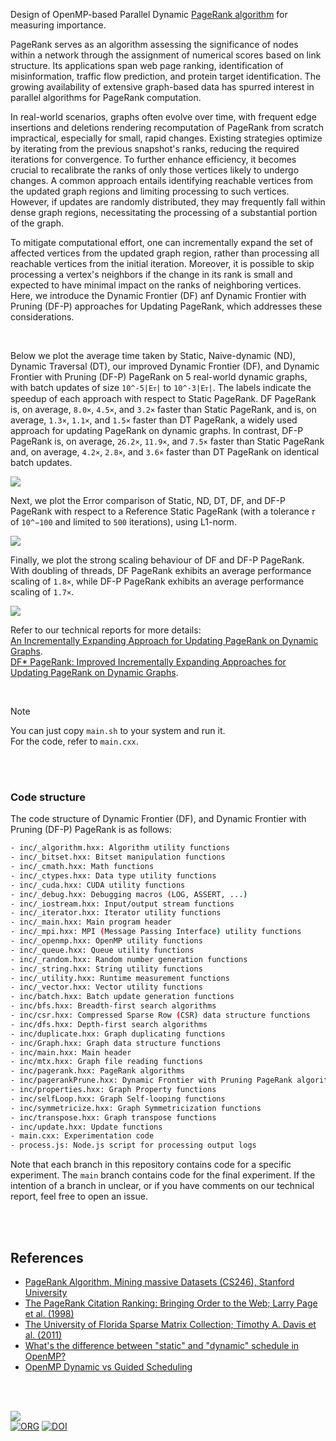 Design of OpenMP-based Parallel Dynamic [PageRank algorithm] for measuring importance.

PageRank serves as an algorithm assessing the significance of nodes within a network through the assignment of numerical scores based on link structure. Its applications span web page ranking, identification of misinformation, traffic flow prediction, and protein target identification. The growing availability of extensive graph-based data has spurred interest in parallel algorithms for PageRank computation.

In real-world scenarios, graphs often evolve over time, with frequent edge insertions and deletions rendering recomputation of PageRank from scratch impractical, especially for small, rapid changes. Existing strategies optimize by iterating from the previous snapshot's ranks, reducing the required iterations for convergence. To further enhance efficiency, it becomes crucial to recalibrate the ranks of only those vertices likely to undergo changes. A common approach entails identifying reachable vertices from the updated graph regions and limiting processing to such vertices. However, if updates are randomly distributed, they may frequently fall within dense graph regions, necessitating the processing of a substantial portion of the graph.

To mitigate computational effort, one can incrementally expand the set of affected vertices from the updated graph region, rather than processing all reachable vertices from the initial iteration. Moreover, it is possible to skip processing a vertex's neighbors if the change in its rank is small and expected to have minimal impact on the ranks of neighboring vertices. Here, we introduce the Dynamic Frontier (DF) anf Dynamic Frontier with Pruning (DF-P) approaches for Updating PageRank, which addresses these considerations.

<br>


Below we plot the average time taken by Static, Naive-dynamic (ND), Dynamic Traversal (DT), our improved Dynamic Frontier (DF), and Dynamic Frontier with Pruning (DF-P) PageRank on 5 real-world dynamic graphs, with batch updates of size `10^-5|Eᴛ|` to `10^-3|Eᴛ|`. The labels indicate the speedup of each approach with respect to Static PageRank. DF PageRank is, on average, `8.0×`, `4.5×`, and `3.2×` faster than Static PageRank, and is, on average, `1.3×`, `1.1×`, and `1.5×` faster than DT PageRank, a widely used approach for updating PageRank on dynamic graphs. In contrast, DF-P PageRank is, on average, `26.2×`, `11.9×`, and `7.5×` faster than Static PageRank and, on average, `4.2×`, `2.8×`, and `3.6×` faster than DT PageRank on identical batch updates.

[![](https://i.imgur.com/YdjQWfH.png)][sheets-o1]

Next, we plot the Error comparison of Static, ND, DT, DF, and DF-P PageRank with respect to a Reference Static PageRank (with a tolerance `𝜏` of `10^−100` and limited to `500` iterations), using L1-norm.

[![](https://i.imgur.com/h2ZErIn.png)][sheets-o1]

Finally, we plot the strong scaling behaviour of DF and DF-P PageRank. With doubling of threads, DF PageRank exhibits an average performance scaling of `1.8×`, while DF-P PageRank exhibits an average performance scaling of `1.7×`.

[![](https://i.imgur.com/uahK7bg.png)][sheets-o2]

Refer to our technical reports for more details: \
[An Incrementally Expanding Approach for Updating PageRank on Dynamic Graphs][report1]. \
[DF* PageRank: Improved Incrementally Expanding Approaches for Updating PageRank on Dynamic Graphs][report2].

<br>

> [!NOTE]
> You can just copy `main.sh` to your system and run it. \
> For the code, refer to `main.cxx`.

[PageRank algorithm]: https://www.cis.upenn.edu/~mkearns/teaching/NetworkedLife/pagerank.pdf
[Prof. Dip Sankar Banerjee]: https://sites.google.com/site/dipsankarban/
[Prof. Kishore Kothapalli]: https://faculty.iiit.ac.in/~kkishore/
[Prof. Sathya Peri]: https://people.iith.ac.in/sathya_p/
[SuiteSparse Matrix Collection]: https://sparse.tamu.edu
[sheets-o1]: https://docs.google.com/spreadsheets/d/16_S5uZiZvPpEnTsZvg9LUQhh-sVYp4n89IWfRIF9lmA/edit?usp=sharing
[sheets-o2]: https://docs.google.com/spreadsheets/d/1hfmyxosJoqWvYxWXO5UAaNVLiYEQ_r0Fvfe97X2FAsA/edit?usp=sharing
[report1]: https://arxiv.org/abs/2401.03256
[report2]: https://arxiv.org/abs/2401.15870

<br>
<br>


### Code structure

The code structure of Dynamic Frontier (DF), and Dynamic Frontier with Pruning (DF-P) PageRank is as follows:

```bash
- inc/_algorithm.hxx: Algorithm utility functions
- inc/_bitset.hxx: Bitset manipulation functions
- inc/_cmath.hxx: Math functions
- inc/_ctypes.hxx: Data type utility functions
- inc/_cuda.hxx: CUDA utility functions
- inc/_debug.hxx: Debugging macros (LOG, ASSERT, ...)
- inc/_iostream.hxx: Input/output stream functions
- inc/_iterator.hxx: Iterator utility functions
- inc/_main.hxx: Main program header
- inc/_mpi.hxx: MPI (Message Passing Interface) utility functions
- inc/_openmp.hxx: OpenMP utility functions
- inc/_queue.hxx: Queue utility functions
- inc/_random.hxx: Random number generation functions
- inc/_string.hxx: String utility functions
- inc/_utility.hxx: Runtime measurement functions
- inc/_vector.hxx: Vector utility functions
- inc/batch.hxx: Batch update generation functions
- inc/bfs.hxx: Breadth-first search algorithms
- inc/csr.hxx: Compressed Sparse Row (CSR) data structure functions
- inc/dfs.hxx: Depth-first search algorithms
- inc/duplicate.hxx: Graph duplicating functions
- inc/Graph.hxx: Graph data structure functions
- inc/main.hxx: Main header
- inc/mtx.hxx: Graph file reading functions
- inc/pagerank.hxx: PageRank algorithms
- inc/pagerankPrune.hxx: Dynamic Frontier with Pruning PageRank algorithms
- inc/properties.hxx: Graph Property functions
- inc/selfLoop.hxx: Graph Self-looping functions
- inc/symmetricize.hxx: Graph Symmetricization functions
- inc/transpose.hxx: Graph transpose functions
- inc/update.hxx: Update functions
- main.cxx: Experimentation code
- process.js: Node.js script for processing output logs
```

Note that each branch in this repository contains code for a specific experiment. The `main` branch contains code for the final experiment. If the intention of a branch in unclear, or if you have comments on our technical report, feel free to open an issue.

<br>
<br>


## References

- [PageRank Algorithm, Mining massive Datasets (CS246), Stanford University](https://www.youtube.com/watch?v=ke9g8hB0MEo)
- [The PageRank Citation Ranking: Bringing Order to the Web; Larry Page et al. (1998)](https://citeseerx.ist.psu.edu/viewdoc/summary?doi=10.1.1.38.5427)
- [The University of Florida Sparse Matrix Collection; Timothy A. Davis et al. (2011)](https://doi.org/10.1145/2049662.2049663)
- [What's the difference between "static" and "dynamic" schedule in OpenMP?](https://stackoverflow.com/a/10852852/1413259)
- [OpenMP Dynamic vs Guided Scheduling](https://stackoverflow.com/a/43047074/1413259)

<br>
<br>


[![](https://i.imgur.com/ol8RPAQ.jpg)](https://www.youtube.com/watch?v=yqO7wVBTuLw&pp)<br>
[![ORG](https://img.shields.io/badge/org-puzzlef-green?logo=Org)](https://puzzlef.github.io)
[![DOI](https://zenodo.org/badge/531797868.svg)](https://zenodo.org/doi/10.5281/zenodo.7044645)
